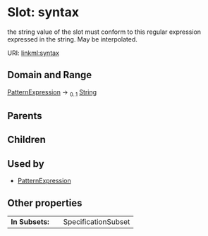 
# Slot: syntax


the string value of the slot must conform to this regular expression expressed in the string. May be interpolated.

URI: [linkml:syntax](https://w3id.org/linkml/syntax)


## Domain and Range

[PatternExpression](PatternExpression.md) &#8594;  <sub>0..1</sub> [String](String.md)

## Parents


## Children


## Used by

 * [PatternExpression](PatternExpression.md)

## Other properties

|  |  |  |
| --- | --- | --- |
| **In Subsets:** | | SpecificationSubset |


